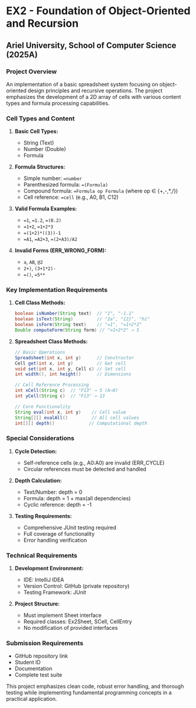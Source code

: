 # EX2 - Foundation of Object-Oriented and Recursion
## Ariel University, School of Computer Science (2025A)

### Project Overview
An implementation of a basic spreadsheet system focusing on object-oriented design principles and recursive operations. The project emphasizes the development of a 2D array of cells with various content types and formula processing capabilities.

### Cell Types and Content
1. **Basic Cell Types:**
   - String (Text)
   - Number (Double)
   - Formula

2. **Formula Structures:**
   - Simple number: `=number`
   - Parenthesized formula: `=(Formula)`
   - Compound formula: `=Formula op Formula` (where op ∈ {+,-,*,/})
   - Cell reference: `=cell` (e.g., A0, B1, C12)

3. **Valid Formula Examples:**
   - `=1`, `=1.2`, `=(0.2)`
   - `=1+2`, `=1+2*3`
   - `=(1+2)*((3))-1`
   - `=A1`, `=A2+3`, `=(2+A3)/A2`

4. **Invalid Forms (ERR_WRONG_FORM):**
   - `a`, `AB`, `@2`
   - `2+)`, `(3+1*2)-`
   - `=()`, `=5**`

### Key Implementation Requirements

1. **Cell Class Methods:**
   ```java
   boolean isNumber(String text)  // "1", "-1.1"
   boolean isText(String)         // "2a", "{2}", "hi"
   boolean isForm(String text)    // "=1", "=1+2*2"
   Double computeForm(String form) // "=1+2*2" → 5
   ```

2. **Spreadsheet Class Methods:**
   ```java
   // Basic Operations
   Spreadsheet(int x, int y)      // Constructor
   Cell get(int x, int y)         // Get cell
   void set(int x, int y, Cell c) // Set cell
   int width(), int height()      // Dimensions
   
   // Cell Reference Processing
   int xCell(String c)  // "F13" → 5 (A→0)
   int yCell(String c)  // "F13" → 13
   
   // Core Functionality
   String eval(int x, int y)    // Cell value
   String[][] evalAll()         // All cell values
   int[][] depth()             // Computational depth
   ```

### Special Considerations
1. **Cycle Detection:**
   - Self-reference cells (e.g., A0:A0) are invalid (ERR_CYCLE)
   - Circular references must be detected and handled

2. **Depth Calculation:**
   - Text/Number: depth = 0
   - Formula: depth = 1 + max(all dependencies)
   - Cyclic reference: depth = -1

3. **Testing Requirements:**
   - Comprehensive JUnit testing required
   - Full coverage of functionality
   - Error handling verification

### Technical Requirements
1. **Development Environment:**
   - IDE: IntelliJ IDEA
   - Version Control: GitHub (private repository)
   - Testing Framework: JUnit

2. **Project Structure:**
   - Must implement Sheet interface
   - Required classes: Ex2Sheet, SCell, CellEntry
   - No modification of provided interfaces

### Submission Requirements
- GitHub repository link
- Student ID
- Documentation
- Complete test suite

This project emphasizes clean code, robust error handling, and thorough testing while implementing fundamental programming concepts in a practical application.
